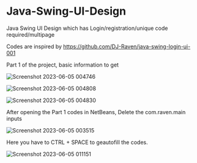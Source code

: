 # Java-Swing-UI-Design
Java Swing UI Design which has Login/registration/unique code required/multipage

Codes are inspired by https://github.com/DJ-Raven/java-swing-login-ui-001

Part 1 of the project, basic information to get

![Screenshot 2023-06-05 004746](https://github.com/RezzaMir/Java-Swing-UI-Design/assets/102126445/41b26ff1-cb06-4f82-9b6f-4d581d9c0a68)

![Screenshot 2023-06-05 004808](https://github.com/RezzaMir/Java-Swing-UI-Design/assets/102126445/2b607b00-0984-495d-8d62-1a2e2e7b5f0f)

![Screenshot 2023-06-05 004830](https://github.com/RezzaMir/Java-Swing-UI-Design/assets/102126445/01e62676-2d7e-48bf-b0fb-9ad77ea50465)


After opening the Part 1 codes in NetBeans, Delete the com.raven.main inputs

![Screenshot 2023-06-05 003515](https://github.com/RezzaMir/Java-Swing-UI-Design/assets/102126445/5d7968b9-0321-4876-91ad-32a2e68b9642)

Here you have to CTRL + SPACE to geautofill the codes.

![Screenshot 2023-06-05 011151](https://github.com/RezzaMir/Java-Swing-UI-Design/assets/102126445/e2992f42-f3d6-4e2e-88cd-ac24950f4e64)
